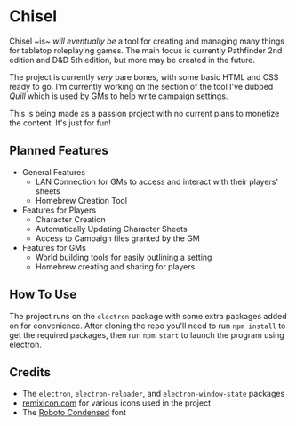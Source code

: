# Chisel
Chisel ~is~ *will eventually be* a tool for creating and managing many things for tabletop roleplaying games. The main focus is currently Pathfinder 2nd edition and D&D 5th edition, but more may be created in the future.

The project is currently *very* bare bones, with some basic HTML and CSS ready to go. I'm currently working on the section of the tool I've dubbed *Quill* which is used by GMs to help write campaign settings.

This is being made as a passion project with no current plans to monetize the content. It's just for fun!

## Planned Features
- General Features
  - LAN Connection for GMs to access and interact with their players' sheets
  - Homebrew Creation Tool
- Features for Players
  - Character Creation
  - Automatically Updating Character Sheets
  - Access to Campaign files granted by the GM
- Features for GMs
  - World building tools for easily outlining a setting
  - Homebrew creating and sharing for players
 
## How To Use
The project runs on the `electron` package with some extra packages added on for convenience. After cloning the repo you'll need to run `npm install` to get the required packages, then run `npm start` to launch the program using electron.

## Credits
- The `electron`, `electron-reloader`, and `electron-window-state` packages
- [remixicon.com](https://remixicon.com/) for various icons used in the project
- The [Roboto Condensed](https://fonts.google.com/specimen/Roboto+Condensed) font
